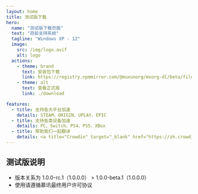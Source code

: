 ```yaml
---
layout: home
title: 测试版下载
hero:
  name: "测试版下载页面"
  text: "目前支持系统"
  tagline: "Windows XP - 12"
  image:
    src: /img/logo.avif
    alt: logo
  actions:
    - theme: brand
      text: 安装包下载
      link: https://registry.npmmirror.com/@muxunorg/mxorg-dl/beta/files/mxfree.exe
    - theme: alt
      text: 查看正式版
      link: ./download

features:
  - title: 支持各大平台加速
    details: STEAM、ORIGIN、UPLAY、EPIC
  - title: 支持各类设备加速
    details: PC、Switch、PS4、PS5、XBox
  - title: 帮助我们一起翻译 
    details: <a title="Crowdin" target="_blank" href="https://zh.crowdin.com/project/mxfree"><img src="https://badges.crowdin.net/mxfree/localized.svg"></a>
---
```


## 测试版说明
 - 版本关系为 1.0.0-rc.1（1.0.0.0） > 1.0.0-beta.1（1.0.0.0）
 - 使用请遵循慕讯最终用户许可协议
